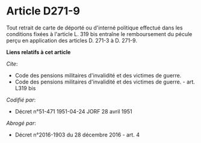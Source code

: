 # Article D271-9

Tout retrait de carte de déporté ou d'interné politique effectué dans les conditions fixées à l'article L. 319 bis entraîne
le remboursement du pécule perçu en application des articles D. 271-3 à D. 271-9.

**Liens relatifs à cet article**

_Cite_:

  - Code des pensions militaires d'invalidité et des victimes de guerre.
  - Code des pensions militaires d'invalidité et des victimes de guerre. - art. L319 bis

_Codifié par_:

  - Décret n°51-471 1951-04-24 JORF 28 avril 1951

_Abrogé par_:

  - Décret n°2016-1903 du 28 décembre 2016 - art. 4
